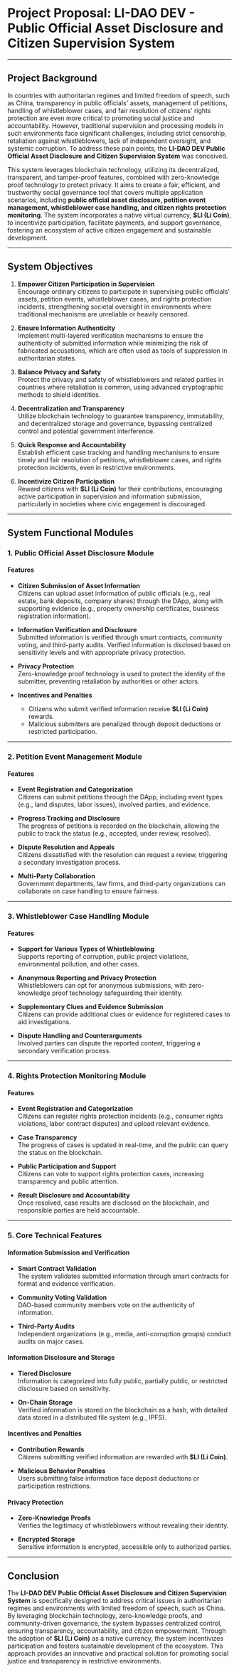 # **Project Proposal: LI-DAO DEV - Public Official Asset Disclosure and Citizen Supervision System**

---

## **Project Background**

In countries with authoritarian regimes and limited freedom of speech, such as China, transparency in public officials' assets, management of petitions, handling of whistleblower cases, and fair resolution of citizens' rights protection are even more critical to promoting social justice and accountability. However, traditional supervision and processing models in such environments face significant challenges, including strict censorship, retaliation against whistleblowers, lack of independent oversight, and systemic corruption. To address these pain points, the **LI-DAO DEV Public Official Asset Disclosure and Citizen Supervision System** was conceived.

This system leverages blockchain technology, utilizing its decentralized, transparent, and tamper-proof features, combined with zero-knowledge proof technology to protect privacy. It aims to create a fair, efficient, and trustworthy social governance tool that covers multiple application scenarios, including **public official asset disclosure, petition event management, whistleblower case handling, and citizen rights protection monitoring**. The system incorporates a native virtual currency, **$LI (Li Coin)**, to incentivize participation, facilitate payments, and support governance, fostering an ecosystem of active citizen engagement and sustainable development.

---

## **System Objectives**

1. **Empower Citizen Participation in Supervision**  
   Encourage ordinary citizens to participate in supervising public officials' assets, petition events, whistleblower cases, and rights protection incidents, strengthening societal oversight in environments where traditional mechanisms are unreliable or heavily censored.

2. **Ensure Information Authenticity**  
   Implement multi-layered verification mechanisms to ensure the authenticity of submitted information while minimizing the risk of fabricated accusations, which are often used as tools of suppression in authoritarian states.

3. **Balance Privacy and Safety**  
   Protect the privacy and safety of whistleblowers and related parties in countries where retaliation is common, using advanced cryptographic methods to shield identities.

4. **Decentralization and Transparency**  
   Utilize blockchain technology to guarantee transparency, immutability, and decentralized storage and governance, bypassing centralized control and potential government interference.

5. **Quick Response and Accountability**  
   Establish efficient case tracking and handling mechanisms to ensure timely and fair resolution of petitions, whistleblower cases, and rights protection incidents, even in restrictive environments.

6. **Incentivize Citizen Participation**  
   Reward citizens with **$LI (Li Coin)** for their contributions, encouraging active participation in supervision and information submission, particularly in societies where civic engagement is discouraged.

---

## **System Functional Modules**

### **1. Public Official Asset Disclosure Module**

#### **Features**
- **Citizen Submission of Asset Information**  
  Citizens can upload asset information of public officials (e.g., real estate, bank deposits, company shares) through the DApp, along with supporting evidence (e.g., property ownership certificates, business registration information).

- **Information Verification and Disclosure**  
  Submitted information is verified through smart contracts, community voting, and third-party audits. Verified information is disclosed based on sensitivity levels and with appropriate privacy protection.

- **Privacy Protection**  
  Zero-knowledge proof technology is used to protect the identity of the submitter, preventing retaliation by authorities or other actors.

- **Incentives and Penalties**  
  - Citizens who submit verified information receive **$LI (Li Coin)** rewards.  
  - Malicious submitters are penalized through deposit deductions or restricted participation.

---

### **2. Petition Event Management Module**

#### **Features**
- **Event Registration and Categorization**  
  Citizens can submit petitions through the DApp, including event types (e.g., land disputes, labor issues), involved parties, and evidence.

- **Progress Tracking and Disclosure**  
  The progress of petitions is recorded on the blockchain, allowing the public to track the status (e.g., accepted, under review, resolved).

- **Dispute Resolution and Appeals**  
  Citizens dissatisfied with the resolution can request a review, triggering a secondary investigation process.

- **Multi-Party Collaboration**  
  Government departments, law firms, and third-party organizations can collaborate on case handling to ensure fairness.

---

### **3. Whistleblower Case Handling Module**

#### **Features**
- **Support for Various Types of Whistleblowing**  
  Supports reporting of corruption, public project violations, environmental pollution, and other cases.

- **Anonymous Reporting and Privacy Protection**  
  Whistleblowers can opt for anonymous submissions, with zero-knowledge proof technology safeguarding their identity.

- **Supplementary Clues and Evidence Submission**  
  Citizens can provide additional clues or evidence for registered cases to aid investigations.

- **Dispute Handling and Counterarguments**  
  Involved parties can dispute the reported content, triggering a secondary verification process.

---

### **4. Rights Protection Monitoring Module**

#### **Features**
- **Event Registration and Categorization**  
  Citizens can register rights protection incidents (e.g., consumer rights violations, labor contract disputes) and upload relevant evidence.

- **Case Transparency**  
  The progress of cases is updated in real-time, and the public can query the status on the blockchain.

- **Public Participation and Support**  
  Citizens can vote to support rights protection cases, increasing transparency and public attention.

- **Result Disclosure and Accountability**  
  Once resolved, case results are disclosed on the blockchain, and responsible parties are held accountable.

---

### **5. Core Technical Features**

#### **Information Submission and Verification**
- **Smart Contract Validation**  
  The system validates submitted information through smart contracts for format and evidence verification.
  
- **Community Voting Validation**  
  DAO-based community members vote on the authenticity of information.

- **Third-Party Audits**  
  Independent organizations (e.g., media, anti-corruption groups) conduct audits on major cases.

#### **Information Disclosure and Storage**
- **Tiered Disclosure**  
  Information is categorized into fully public, partially public, or restricted disclosure based on sensitivity.
  
- **On-Chain Storage**  
  Verified information is stored on the blockchain as a hash, with detailed data stored in a distributed file system (e.g., IPFS).

#### **Incentives and Penalties**
- **Contribution Rewards**  
  Citizens submitting verified information are rewarded with **$LI (Li Coin)**.
  
- **Malicious Behavior Penalties**  
  Users submitting false information face deposit deductions or participation restrictions.

#### **Privacy Protection**
- **Zero-Knowledge Proofs**  
  Verifies the legitimacy of whistleblowers without revealing their identity.
  
- **Encrypted Storage**  
  Sensitive information is encrypted, accessible only to authorized parties.

---

## **Conclusion**

The **LI-DAO DEV Public Official Asset Disclosure and Citizen Supervision System** is specifically designed to address critical issues in authoritarian regimes and environments with limited freedom of speech, such as China. By leveraging blockchain technology, zero-knowledge proofs, and community-driven governance, the system bypasses centralized control, ensuring transparency, accountability, and citizen empowerment. Through the adoption of **$LI (Li Coin)** as a native currency, the system incentivizes participation and fosters sustainable development of the ecosystem. This approach provides an innovative and practical solution for promoting social justice and transparency in restrictive environments.
